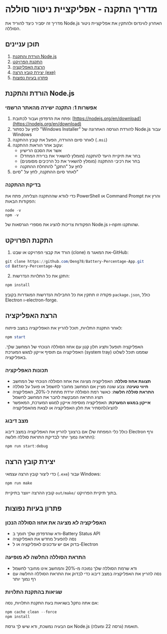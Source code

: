 # מדריך התקנה - אפליקציית ניטור סוללה

מדריך זה יסביר כיצד להוריד את Node.js האחרון לווינדוס ולהתקין את אפליקציית ניטור הסוללה.

## תוכן עניינים

1. [הורדת והתקנת Node.js](#הורדת-והתקנת-nodejs)
2. [התקנת הפרויקט](#התקנת-הפרויקט)
3. [הרצת האפליקציה](#הרצת-האפליקציה)
4. [יצירת קובץ הרצה (exe)](#יצירת-קובץ-הרצה)
5. [פתרון בעיות נפוצות](#פתרון-בעיות-נפוצות)

## הורדת והתקנת Node.js

### אפשרות 1: התקנה ישירה מהאתר הרשמי

1. פתח את הדפדפן ועבור לכתובת: [https://nodejs.org/en/download](https://nodejs.org/en/download)
2. לחץ על כפתור "Windows Installer" להורדת הגרסה האחרונה של Node.js עבור Windows
3. לאחר סיום ההורדה, הפעל את קובץ ההתקנה (`.msi`)
4. עקוב אחר הוראות ההתקנה:
   - אשר את הסכם הרישיון
   - בחר את תיקיית היעד להתקנה (מומלץ להשאיר את ברירת המחדל)
   - בחר את רכיבי ההתקנה (מומלץ להשאיר את כל הרכיבים מסומנים)
   - לחץ על "התקן" להתחלת ההתקנה
5. לאחר סיום ההתקנה, לחץ על "סיום"

### בדיקת ההתקנה

כדי לוודא שההתקנה הצליחה, פתח את PowerShell או Command Prompt והרץ את הפקודות הבאות:

```powershell
node -v
npm -v
```

הפקודות צריכות להציג את מספרי הגרסאות של Node.js ו-npm שהותקנו.

## התקנת הפרויקט

1. הורד את קבצי הפרויקט או שבט (clone) את המאגר מ-GitHub:

```powershell
git clone https://github.com/Deng78/Battery-Percentage-App.git
cd Battery-Percentage-App
```

2. התקן את כל התלויות הנדרשות:

```powershell
npm install
```

פקודה זו תתקין את כל החבילות הנדרשות המוגדרות בקובץ `package.json`, כולל Electron ו-electron-forge.

## הרצת האפליקציה

לאחר התקנת התלויות, תוכל להריץ את האפליקציה במצב פיתוח:

```powershell
npm start
```

האפליקציה תופעל ותציג חלון קטן עם אחוז הסוללה הנוכחי של המחשב שלך. האפליקציה גם תוסיף אייקון למגש המערכת (system tray) שממנו תוכל לשלוט באפליקציה.

### תכונות האפליקציה

- **תצוגת אחוז סוללה**: האפליקציה מציגה את אחוז הסוללה הנוכחי של המחשב
- **חיווי טעינה**: צבע שונה מציין אם המחשב מחובר לחשמל או פועל על סוללה
- **התראת סוללה חלשה**: כאשר רמת הסוללה יורדת מתחת ל-20%, האפליקציה תציג התראה המבקשת לחבר את המחשב לחשמל
- **אייקון במגש המערכת**: האפליקציה מוסיפה אייקון למגש המערכת, המאפשר להציג/להסתיר את חלון האפליקציה או לצאת מהאפליקציה

### מצב דיבוג

אם ברצונך להריץ את האפליקציה במצב דיבוג (כולל כלי המפתח של Electron ורף התראה נמוך יותר לבדיקת התראת סוללה חלשה):

```powershell
npm run start:debug
```

## יצירת קובץ הרצה

כדי ליצור קובץ הרצה עצמאי (`.exe`) עבור Windows:

```powershell
npm run make
```

קובץ ההרצה ייווצר בתיקיית `out/make/` בתוך תיקיית הפרויקט.

## פתרון בעיות נפוצות

### האפליקציה לא מציגה את אחוז הסוללה הנכון

- ודא שהדפדפן שלך תומך ב-Battery Status API
- נסה להפעיל מחדש את האפליקציה
- בדוק אם יש עדכונים לאפליקציה או ל-Electron

### התראת הסוללה החלשה לא מופיעה

- ודא שרמת הסוללה שלך נמוכה מ-20% והמחשב אינו מחובר לחשמל
- נסה להריץ את האפליקציה במצב דיבוג כדי לבדוק את התראת הסוללה החלשה עם רף נמוך יותר

### שגיאות בהתקנת התלויות

אם אתה נתקל בשגיאות בעת התקנת התלויות, נסה:

```powershell
npm cache clean --force
npm install
```

אם הבעיה נמשכת, ודא שיש לך גרסת Node.js תואמת (גרסה 22 ומעלה).
